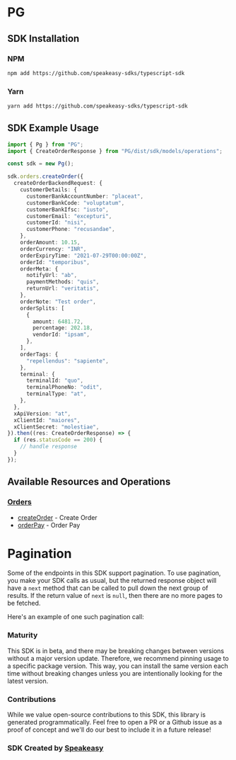 # PG

<!-- Start SDK Installation -->
## SDK Installation

### NPM

```bash
npm add https://github.com/speakeasy-sdks/typescript-sdk
```

### Yarn

```bash
yarn add https://github.com/speakeasy-sdks/typescript-sdk
```
<!-- End SDK Installation -->

## SDK Example Usage
<!-- Start SDK Example Usage -->
```typescript
import { Pg } from "PG";
import { CreateOrderResponse } from "PG/dist/sdk/models/operations";

const sdk = new Pg();

sdk.orders.createOrder({
  createOrderBackendRequest: {
    customerDetails: {
      customerBankAccountNumber: "placeat",
      customerBankCode: "voluptatum",
      customerBankIfsc: "iusto",
      customerEmail: "excepturi",
      customerId: "nisi",
      customerPhone: "recusandae",
    },
    orderAmount: 10.15,
    orderCurrency: "INR",
    orderExpiryTime: "2021-07-29T00:00:00Z",
    orderId: "temporibus",
    orderMeta: {
      notifyUrl: "ab",
      paymentMethods: "quis",
      returnUrl: "veritatis",
    },
    orderNote: "Test order",
    orderSplits: [
      {
        amount: 6481.72,
        percentage: 202.18,
        vendorId: "ipsam",
      },
    ],
    orderTags: {
      "repellendus": "sapiente",
    },
    terminal: {
      terminalId: "quo",
      terminalPhoneNo: "odit",
      terminalType: "at",
    },
  },
  xApiVersion: "at",
  xClientId: "maiores",
  xClientSecret: "molestiae",
}).then((res: CreateOrderResponse) => {
  if (res.statusCode == 200) {
    // handle response
  }
});
```
<!-- End SDK Example Usage -->

<!-- Start SDK Available Operations -->
## Available Resources and Operations


### [Orders](docs/sdks/orders/README.md)

* [createOrder](docs/sdks/orders/README.md#createorder) - Create Order
* [orderPay](docs/sdks/orders/README.md#orderpay) - Order Pay
<!-- End SDK Available Operations -->



<!-- Start Dev Containers -->

<!-- End Dev Containers -->



<!-- Start Pagination -->
# Pagination

Some of the endpoints in this SDK support pagination. To use pagination, you make your SDK calls as usual, but the
returned response object will have a `next` method that can be called to pull down the next group of results. If the
return value of `next` is `null`, then there are no more pages to be fetched.

Here's an example of one such pagination call:
<!-- End Pagination -->

<!-- Placeholder for Future Speakeasy SDK Sections -->



### Maturity

This SDK is in beta, and there may be breaking changes between versions without a major version update. Therefore, we recommend pinning usage
to a specific package version. This way, you can install the same version each time without breaking changes unless you are intentionally
looking for the latest version.

### Contributions

While we value open-source contributions to this SDK, this library is generated programmatically.
Feel free to open a PR or a Github issue as a proof of concept and we'll do our best to include it in a future release!

### SDK Created by [Speakeasy](https://docs.speakeasyapi.dev/docs/using-speakeasy/client-sdks)
